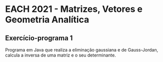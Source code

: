 # EACH 2021 - Matrizes, Vetores e Geometria Analítica

## Exercício-programa 1 
 
Programa em Java que realiza a eliminação gaussiana e de Gauss-Jordan, calcula a inversa de uma matriz e o seu determinante.


